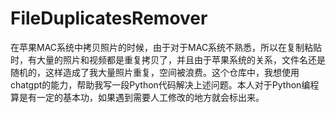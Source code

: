 # FileDuplicatesRemover
在苹果MAC系统中拷贝照片的时候，由于对于MAC系统不熟悉，所以在复制粘贴时，有大量的照片和视频都是重复拷贝了，并且由于苹果系统的关系，文件名还是随机的，这样造成了我大量照片重复，空间被浪费。这个仓库中，我想使用chatgpt的能力，帮助我写一段Python代码解决上述问题。本人对于Python编程算是有一定的基本功，如果遇到需要人工修改的地方就会标出来。
